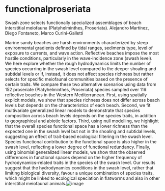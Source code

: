 # functionalproseriata
Swash zone selects functionally specialized assemblages of beach interstitial meiofauna (Platyhelminthes, Proseriata). Alejandro Martínez, Diego Fontaneto, Marco Curini-Galletti

Marine sandy beaches are harsh environments characterized by steep environmental gradients defined by tidal ranges, sediments type, level of exposure to currents, and wave action. Reflective beaches impose the most hostile conditions, particularly in the wave-incidence zone (swash level). We here explore whether the rough hydrodynamics limits the number of species occurring in the swash level compared to the deeper shoaling and subtidal levels or if, instead, it does not affect species richness but rather selects for specific meiofaunal communities based on the presence of certain traits. We compare these two alternative scenarios using data from 152 proseriate (Platyhelminthes, Proseriata) species sampled over 116 reflective beaches in the Western Mediterranean. First, using spatially explicit models, we show that species richness does not differ across beach levels but depends on the characteristics of each beach. Second, we fit multivariate generalized linear models to demonstrate that species composition across beach levels depends on the species traits, in addition to geographical and abiotic factors. Third, using null modelling, we highlight that the overall species functional space has a lower richness than the expected one in the swash level but not in the shoaling and subtidal levels, suggesting an effect of trait-based ecological filtering in the swash level. Species functional contribution to the functional space is also higher in the swash level, reflecting a lower degree of functional redundancy. Finally, using binomial generalized linear models, we show that the observed differences in functional spaces depend on the higher frequency of hydrodynamics-related traits in the species of the swash level. Our results suggest that the hydrodynamics conditions in the swash level, rather that limiting biological diversity, favour a unique combination of species traits, which might be linked to ecological speciation in flatworms and also in other interstitial meiofaunal animals.![image](https://github.com/amartinezgarcia/functionalproseriata/assets/28778693/b9462d0c-4fb6-4f6e-a6ae-ab451a05d49f)
